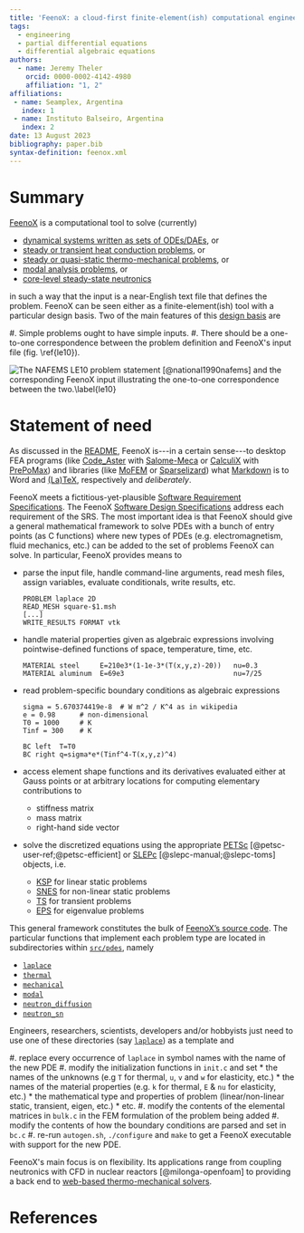 ```yaml
---
title: 'FeenoX: a cloud-first finite-element(ish) computational engineering tool'
tags:
  - engineering
  - partial differential equations
  - differential algebraic equations
authors:
  - name: Jeremy Theler
    orcid: 0000-0002-4142-4980
    affiliation: "1, 2"
affiliations:
 - name: Seamplex, Argentina
   index: 1
 - name: Instituto Balseiro, Argentina
   index: 2
date: 13 August 2023
bibliography: paper.bib
syntax-definition: feenox.xml
---
```


# Summary

[FeenoX](https://www.seamplex.com/feenox) is a computational tool to solve (currently)

 * [dynamical systems written as sets of ODEs/DAEs](https://seamplex.com/feenox/examples/daes.html), or
 * [steady or transient heat conduction problems](https://seamplex.com/feenox/examples/thermal.html), or
 * [steady or quasi-static thermo-mechanical problems](https://seamplex.com/feenox/examples/mechanical.html), or
 * [modal analysis problems](https://seamplex.com/feenox/examples/modal.html), or
 * [core-level steady-state neutronics](https://seamplex.com/feenox/examples/neutron_diffusion.html)
 
in such a way that the input is a near-English text file that defines the problem.
FeenoX can be seen either as a finite-element(ish) tool with a particular design basis.
Two of the main features of this [design basis](https://seamplex.com/feenox/doc/sds.html) are

 #. Simple problems ought to have simple inputs.
 #. There should be a one-to-one correspondence between the problem definition and FeenoX's input file (fig. \ref{le10}).
 
![The NAFEMS LE10 problem statement [@national1990nafems] and the corresponding FeenoX input illustrating the one-to-one correspondence between the two.\label{le10}](nafems-le10-problem-input.svg)

# Statement of need

As discussed in the [README](https://seamplex.com/feenox/#why-feenox), FeenoX is---in a certain sense---to desktop FEA programs (like [Code_Aster](https://www.code-aster.org/spip.php?rubrique2) with [Salome-Meca](https://www.code-aster.org/V2/spip.php?article303) or [CalculiX](http://www.calculix.de/) with [PrePoMax](https://prepomax.fs.um.si/)) and libraries (like [MoFEM](http://mofem.eng.gla.ac.uk/mofem/html/) or [Sparselizard](http://sparselizard.org/)) what [Markdown](https://commonmark.org/) is to Word and [(La)TeX](https://en.wikipedia.org/wiki/LaTeX), respectively and _deliberately_.

FeenoX meets a fictitious-yet-plausible [Software Requirement Specifications](https://www.seamplex.com/feenox/doc/srs.html).
The FeenoX [Software Design Specifications](https://www.seamplex.com/feenox/doc/sds.html) address each requirement of the SRS.
The most important idea is that FeenoX should give a general mathematical framework to solve PDEs with a bunch of entry points (as C functions) where new types of PDEs (e.g. electromagnetism, fluid mechanics, etc.) can be added to the set of problems FeenoX can solve. In particular, FeenoX provides means to

  - parse the input file, handle command-line arguments, read mesh files, assign variables, evaluate conditionals, write results, etc.

    ```feenox
    PROBLEM laplace 2D
    READ_MESH square-$1.msh
    [...]
    WRITE_RESULTS FORMAT vtk
    ```
    
  - handle material properties given as algebraic expressions involving pointwise-defined functions of space, temperature, time, etc.
    
    ```feenox
    MATERIAL steel     E=210e3*(1-1e-3*(T(x,y,z)-20))   nu=0.3
    MATERIAL aluminum  E=69e3                           nu=7/25
    ```
    
  - read problem-specific boundary conditions as algebraic expressions
    
    ```feenox
    sigma = 5.670374419e-8  # W m^2 / K^4 as in wikipedia
    e = 0.98      # non-dimensional
    T0 = 1000     # K
    Tinf = 300    # K

    BC left  T=T0
    BC right q=sigma*e*(Tinf^4-T(x,y,z)^4)
    ```

  - access element shape functions and its derivatives evaluated either at Gauss points or at arbitrary locations for computing elementary contributions to
     * stiffness matrix
     * mass matrix
     * right-hand side vector
    
  - solve the discretized equations using the appropriate [PETSc](https://petsc.org/) [@petsc-user-ref;@petsc-efficient] or [SLEPc](https://slepc.upv.es/) [@slepc-manual;@slepc-toms] objects, i.e.
    * [KSP](https://petsc.org/release/manual/ksp/) for linear static problems
    * [SNES](https://petsc.org/release/manual/snes/) for non-linear static problems
    * [TS](https://petsc.org/release/manual/ts/) for transient problems
    * [EPS](https://slepc.upv.es/documentation/current/docs/manualpages/EPS/index.html) for eigenvalue problems

This general framework constitutes the bulk of [FeenoX’s source code](https://github.com/seamplex/feenox).
The particular functions that implement each problem type are located in subdirectories within [`src/pdes`](https://github.com/seamplex/feenox/tree/main/src/pdes), namely

 * [`laplace`](https://github.com/seamplex/feenox/tree/main/src/pdes/laplace)
 * [`thermal`](https://github.com/seamplex/feenox/tree/main/src/pdes/thermal)
 * [`mechanical`](https://github.com/seamplex/feenox/tree/main/src/pdes/mechanical)
 * [`modal`](https://github.com/seamplex/feenox/tree/main/src/pdes/modal)
 * [`neutron_diffusion`](https://github.com/seamplex/feenox/tree/main/src/pdes/neutron_difussion)
 * [`neutron_sn`](https://github.com/seamplex/feenox/tree/main/src/pdes/neutron_sn)
      
Engineers, researchers, scientists, developers and/or hobbyists just need to use one of these directories (say [`laplace`](https://github.com/seamplex/feenox/tree/main/src/pdes/laplace)) as a template and

 #. replace every occurrence of `laplace` in symbol names with the name of the new PDE
 #. modify the initialization functions in `init.c` and set 
     * the names of the unknowns (e.g `T` for thermal, `u`, `v` and `w` for elasticity, etc.)
     * the names of the material properties (e.g. `k` for thermal, `E` & `nu` for elasticity, etc.)
     * the mathematical type and properties of problem (linear/non-linear static, transient, eigen, etc.)
     * etc.
 #. modify the contents of the elemental matrices in `bulk.c` in the FEM formulation of the problem being added
 #. modify the contents of how the boundary conditions are parsed and set in `bc.c`
 #. re-run `autogen.sh`, `./configure` and `make` to get a FeenoX executable with support for the new PDE.

FeenoX's main focus is on flexibility. Its applications range from coupling neutronics with CFD in nuclear reactors [@milonga-openfoam] to providing a back end to [web-based thermo-mechanical solvers](https://www.caeplex.com).


# References

